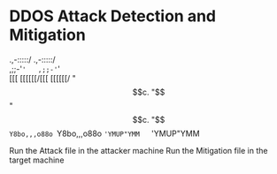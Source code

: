 # DDOS Attack Detection and Mitigation



.,-:::::/    .,-:::::/  
,;;-'````'   ,;;-'````'   
[[[   [[[[[[/[[[   [[[[[[/
"$$c.    "$$ "$$c.    "$$ 
`Y8bo,,,o88o `Y8bo,,,o88o
`'YMUP"YMM   `'YMUP"YMM


Run the Attack file in the attacker machine
Run the Mitigation file in the target machine


